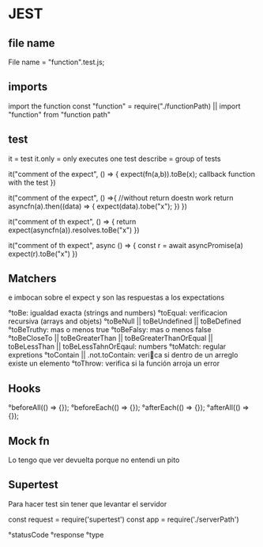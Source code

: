 # JEST

## file name
File name = "function".test.js;

## imports
import the function
const "function" = require("./functionPath) || import "function" from "function path"

## test
it = test
it.only = only executes one test
describe =  group of tests

it("comment of the expect", () => {
    expect(fn(a,b)).toBe(x);
    callback function with the test
})

it("comment of the expect", () =>{
    //without return doestn work
    return asyncfn(a).then((data) => {
        expect(data).tobe("x");
    })
})

it("comment of th expect", () => {
    return expect(asyncfn(a)).resolves.toBe("x")
})

it("comment of th expect", async () => {
    const r = await asyncPromise(a)
    expect(r).toBe("x")
})


## Matchers
e imbocan sobre el expect y son las respuestas a los expectations

°toBe: igualdad exacta (strings and numbers)
°toEqual: verificacion recursiva (arrays and objets)
°toBeNull || toBeUndefined || toBeDefined
°toBeTruthy: mas o menos true
°toBeFalsy: mas o menos false
°toBeCloseTo || toBeGreaterThan || toBeGreaterThanOrEqual || toBeLessThan || toBeLessTahnOrEqaul: numbers
°toMatch: regular expretions
°toContain || .not.toContain: veri􀁼ca si dentro de un arreglo existe un elemento
°toThrow: verifica si la función arroja un error

## Hooks
°beforeAll(() => {});
°beforeEach(() => {});
°afterEach(() => {});
°afterAll(() => {});

## Mock fn
Lo tengo que ver devuelta porque no entendi un pito

## Supertest
Para hacer test sin tener que levantar el servidor

const request = require('supertest')
const app = require('./serverPath')

°statusCode
°response
°type